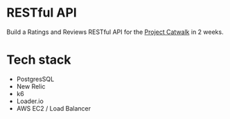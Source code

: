 # RESTful API
Build a Ratings and Reviews RESTful API for the [Project Catwalk](https://github.com/lipingh/fec) in 2 weeks.


# Tech stack
- PostgresSQL
- New Relic
- k6
- Loader.io
- AWS EC2 / Load Balancer
